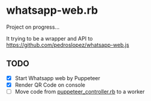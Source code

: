 # whatsapp-web.rb

Project on progress...

It trying to be a wrapper and API to https://github.com/pedroslopez/whatsapp-web.js

## TODO

- [x] Start Whatsapp web by Puppeteer
- [x] Render QR Code on console
- [ ] Move code from [puppeteer_controller.rb](https://github.com/raphox/whatsapp-web.rb/blob/master/app/controllers/puppeteer_controller.rb) to a worker
